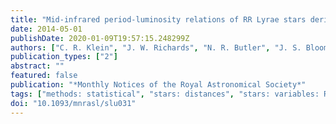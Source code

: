 ```yaml
---
title: "Mid-infrared period-luminosity relations of RR Lyrae stars derived from the AllWISE Data Release."
date: 2014-05-01
publishDate: 2020-01-09T19:57:15.248299Z
authors: ["C. R. Klein", "J. W. Richards", "N. R. Butler", "J. S. Bloom"]
publication_types: ["2"]
abstract: ""
featured: false
publication: "*Monthly Notices of the Royal Astronomical Society*"
tags: ["methods: statistical", "stars: distances", "stars: variables: RR Lyrae", "infrared: stars", "Astrophysics - Solar and Stellar Astrophysics"]
doi: "10.1093/mnrasl/slu031"
---
```


